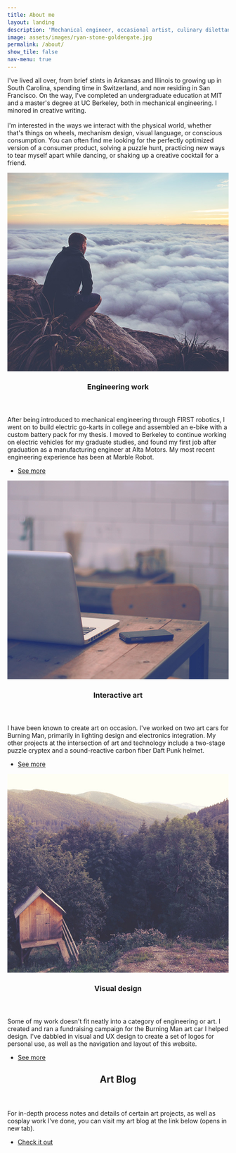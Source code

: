 ```yaml
---
title: About me
layout: landing
description: 'Mechanical engineer, occasional artist, culinary dilettante.'
image: assets/images/ryan-stone-goldengate.jpg
permalink: /about/
show_tile: false
nav-menu: true
---
```


<!-- Main -->
<div id="main">

<!-- One -->
<section id="one">
	<div class="inner">
		<p>I've lived all over, from brief stints in Arkansas and Illinois to growing up in
		South Carolina, spending time in Switzerland, and now residing in San Francisco. 
		On the way, I've completed an undergraduate education at MIT and a master's degree
		at UC Berkeley, both in mechanical engineering. I minored in creative writing.<br> <br>
		I'm interested in the ways we interact with the physical world, whether that's things on wheels,
		mechanism design, visual language, or conscious consumption. You can often find me looking for 
		the perfectly optimized version of a consumer product, 
		solving a puzzle hunt, 
		practicing new ways to tear myself apart while dancing, 
		or shaking up a creative cocktail for a friend.</p>
	</div>
</section>

<!-- Two -->
<section id="two" class="spotlights">
	<section>
		<a href="/engineering" class="image">
			<img src="/assets/images/pic08.jpg" alt="" data-position="center center" />
		</a>
		<div class="content">
			<div class="inner">
				<header class="major">
					<h3>Engineering work</h3>
				</header>
				<p>After being introduced to mechanical engineering through FIRST robotics, 
				I went on to build electric go-karts in college and assembled an e-bike with a 
				custom battery pack for my thesis. I moved to Berkeley to continue working on
				electric vehicles for my graduate studies, and found my first job after graduation
				as a manufacturing engineer at Alta Motors. My most recent engineering experience has
				been at Marble Robot.
				</p>
				<ul class="actions">
					<li><a href="/engineering" class="button">See more</a></li>
				</ul>
			</div>
		</div>
	</section>
	<section>
		<a href="/interactive" class="image">
			<img src="/assets/images/pic09.jpg" alt="" data-position="top center" />
		</a>
		<div class="content">
			<div class="inner">
				<header class="major">
					<h3>Interactive art</h3>
				</header>
				<p>I have been known to create art on occasion. I've worked on two art cars for Burning
				Man, primarily in lighting design and electronics integration. My other projects at the
				intersection of art and technology include a two-stage puzzle cryptex and a sound-reactive
				carbon fiber Daft Punk helmet. 
				</p>
				<ul class="actions">
					<li><a href="/interactive" class="button">See more</a></li>
				</ul>
			</div>
		</div>
	</section>
	<section>
		<a href="/design" class="image">
			<img src="/assets/images/pic10.jpg" alt="" data-position="25% 25%" />
		</a>
		<div class="content">
			<div class="inner">
				<header class="major">
					<h3>Visual design</h3>
				</header>
				<p>Some of my work doesn't fit neatly into a category of engineering or art.
				I created and ran a fundraising campaign for the Burning Man art car I helped design.
				I've dabbled in visual and UX design to create a set of logos for personal use, 
				as well as the navigation and layout of this website.
				</p>
				<ul class="actions">
					<li><a href="/design" class="button">See more</a></li>
				</ul>
			</div>
		</div>
	</section>
</section>

<!-- Three -->
<section id="three">
	<div class="inner">
		<header class="major">
			<h2>Art Blog</h2>
		</header>
		<p>For in-depth process notes and details of certain art projects, as well as 
		cosplay work I've done, you can visit my art blog at the link below (opens in new tab).</p>
		<ul class="actions">
			<li><a href="http://tinkertailor-hw.blogspot.com" class="button next" target="blank">Check it out</a></li>
		</ul>
	</div>
</section>

</div>
